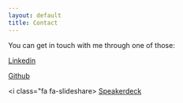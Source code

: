 ```yaml
---
layout: default
title: Contact
---
```


You can get in touch with me through one of those:

<i class="fa fa-linkedin"></i> 	[Linkedin](http://www.linkedin.com/in/fconil)


<i class="fa fa-github"></i>	[Github](https://github.com/frconil)

<i class="fa fa-slideshare></i> [Speakerdeck](https://www.speakerdeck.com/frconil)
